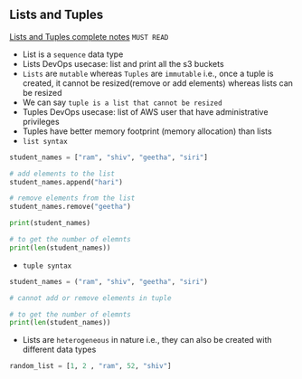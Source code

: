 Lists and Tuples
-----------------

[Lists and Tuples complete notes](https://github.com/Nikhita-A/python-for-devops/tree/main/Day-08/01-Notes) `MUST READ`

* List is a `sequence` data type
* Lists DevOps usecase: list and print all the s3 buckets
* `Lists` are `mutable` whereas `Tuples` are `immutable` i.e., once a tuple is created, it cannot be resized(remove or add elements) whereas lists can be resized
* We can say `tuple is a list that cannot be resized`
* Tuples DevOps usecase: list of AWS user that have administrative privileges
* Tuples have better memory footprint (memory allocation) than lists
* `list syntax`
```python
student_names = ["ram", "shiv", "geetha", "siri"]

# add elements to the list
student_names.append("hari")

# remove elements from the list
student_names.remove("geetha")

print(student_names)

# to get the number of elemnts
print(len(student_names))
```
* `tuple syntax`
```python
student_names = ("ram", "shiv", "geetha", "siri")

# cannot add or remove elements in tuple

# to get the number of elemnts
print(len(student_names))
```

* Lists are `heterogeneous` in nature i.e., they can also be created with different data types
```python
random_list = [1, 2 , "ram", 52, "shiv"]
```